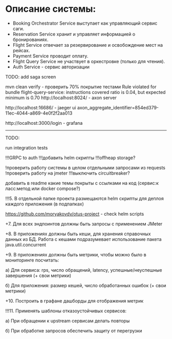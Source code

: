 # Описание системы:

* Booking Orchestrator Service выступает как управляющий сервис саги.
* Reservation Service хранит и управляет информацией о бронированиях.
* Flight Service отвечает за резервирование и освобождение мест на рейсах.
* Payment Service проводит оплату.
* Flight Query Service не участвует в оркестровке (только для чтения).
* Auth Service - сервис авторизации

TODO: add saga screen

mvn clean verify - проверить 70% покрытие тестами
Rule violated for bundle flight-query-service: instructions covered ratio is 0.04, but expected minimum is 0.70
http://localhost:8024/ - axon server

http://localhost:16686/ - jaeger ui
axon_aggregate_identifier=854ed379-11ec-4044-a869-4e0f2f2aa013

http://localhost:3000/login - grafana

----------------------------------------------------

TODO:

run integration tests

!!!GRPC to auth
!!!добавить helm скрипты
!!!offheap storage?


!проверить работу системы в целом отдельными запросами из requests
!проверить работу на jmeter
!!!выключить circuitbreaker?

добавить в readme какие темы покрыты с ссылками на код (сервис:к
ласс:метод или docker compose?)

!!!5. В отдельной папке проекта размещаются helm скрипты для деплоя каждого приложения (в подпапках)

https://github.com/moryakovdv/otus-project - check helm scripts

+7. Для всех эндпоинтов должны быть запросы с применением JMeter

+8. В приложениях должны быть кеши, для хранения справочных данных из БД. Работа с кешами подразумевает использование пакета java.util.concurrent

+9. В приложениях должны быть метрики, чтобы можно было в мониторинге посчитать:

а) Для сервиса: rps, число обращений, latency, успешные/неуспешные завершения (+ свои метрики)

б) Для приложения: размер кешей, число обработанных ошибок (+ свои метрики)

+10. Построить в графане дашборды для отображения метрик

!!!11. Применять шаблоны отказоустойчивых сервисов:

а) При обращении к upstream сервисам делать повторы

б) При обработке запросов обеспечить защиту от перегрузки


